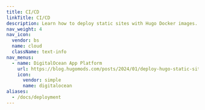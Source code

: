 ```yaml
---
title: CI/CD
linkTitle: CI/CD
description: Learn how to deploy static sites with Hugo Docker images.
nav_weight: 4
nav_icon:
  vendor: bs
  name: cloud
  className: text-info
nav_menus:
  - name: DigitalOcean App Platform
    url: https://blog.hugomods.com/posts/2024/01/deploy-hugo-static-sites-on-digitalocean-app-platform-via-docker/
    icon:
      vendor: simple
      name: digitalocean
aliases:
  - /docs/deployment
---
```

